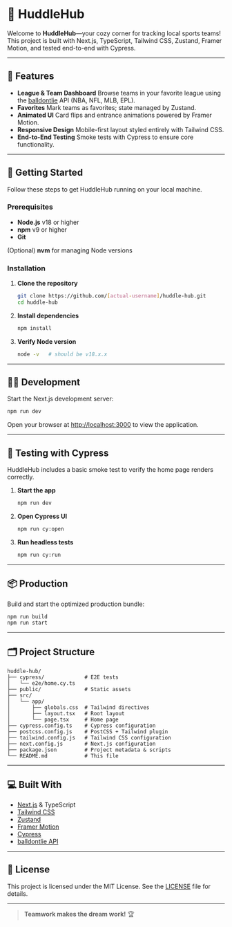 # 🏈 HuddleHub

Welcome to **HuddleHub**—your cozy corner for tracking local sports teams! This project is built with Next.js, TypeScript, Tailwind CSS, Zustand, Framer Motion, and tested end-to-end with Cypress.

---

## 🎯 Features

- **League & Team Dashboard**
  Browse teams in your favorite league using the [balldontlie](https://www.balldontlie.io/) API (NBA, NFL, MLB, EPL).
- **Favorites**
  Mark teams as favorites; state managed by Zustand.
- **Animated UI**
  Card flips and entrance animations powered by Framer Motion.
- **Responsive Design**
  Mobile-first layout styled entirely with Tailwind CSS.
- **End-to-End Testing**
  Smoke tests with Cypress to ensure core functionality.

---

## 🚀 Getting Started

Follow these steps to get HuddleHub running on your local machine.

### Prerequisites

- **Node.js** v18 or higher
- **npm** v9 or higher
- **Git**

(Optional) **nvm** for managing Node versions

### Installation

1. **Clone the repository**

   ```bash
   git clone https://github.com/[actual-username]/huddle-hub.git
   cd huddle-hub
   ```

2. **Install dependencies**

   ```bash
   npm install
   ```

3. **Verify Node version**

   ```bash
   node -v   # should be v18.x.x
   ```

---

## 🏃‍♂️ Development

Start the Next.js development server:

```bash
npm run dev
```

Open your browser at [http://localhost:3000](http://localhost:3000) to view the application.

---

## 🧪 Testing with Cypress

HuddleHub includes a basic smoke test to verify the home page renders correctly.

1. **Start the app**

   ```bash
   npm run dev
   ```

2. **Open Cypress UI**

   ```bash
   npm run cy:open
   ```

3. **Run headless tests**

   ```bash
   npm run cy:run
   ```

---

## 📦 Production

Build and start the optimized production bundle:

```bash
npm run build
npm run start
```

---

## 🗂 Project Structure

```
huddle-hub/
├── cypress/             # E2E tests
│   └── e2e/home.cy.ts
├── public/              # Static assets
├── src/
│   └── app/
│       ├── globals.css  # Tailwind directives
│       ├── layout.tsx   # Root layout
│       └── page.tsx     # Home page
├── cypress.config.ts    # Cypress configuration
├── postcss.config.js    # PostCSS + Tailwind plugin
├── tailwind.config.js   # Tailwind CSS configuration
├── next.config.js       # Next.js configuration
├── package.json         # Project metadata & scripts
└── README.md            # This file
```

---

## 💻 Built With

- [Next.js](https://nextjs.org/) & TypeScript
- [Tailwind CSS](https://tailwindcss.com/)
- [Zustand](https://github.com/pmndrs/zustand)
- [Framer Motion](https://www.framer.com/motion/)
- [Cypress](https://www.cypress.io/)
- [balldontlie API](https://www.balldontlie.io/)

---

## 📄 License

This project is licensed under the MIT License. See the [LICENSE](LICENSE) file for details.

---

> **Teamwork makes the dream work!** 🏆
